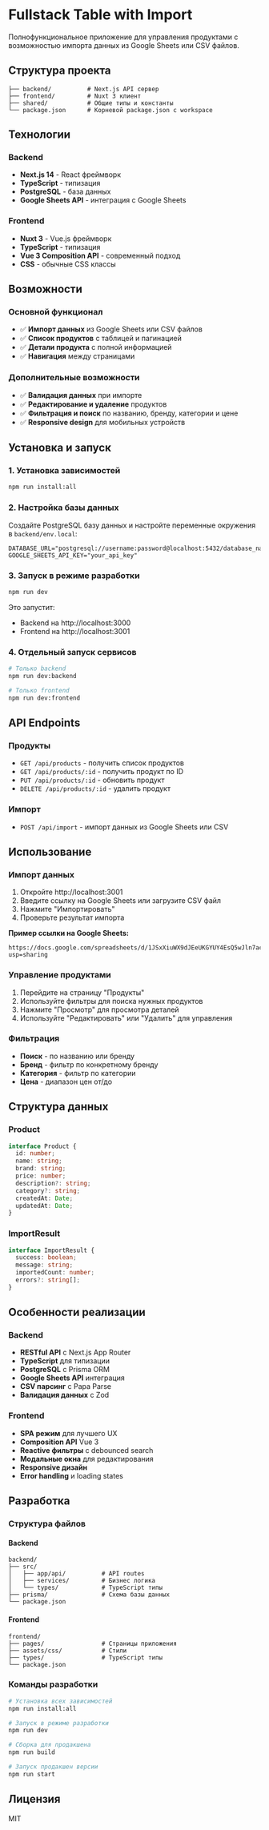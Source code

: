 # Fullstack Table with Import

Полнофункциональное приложение для управления продуктами с возможностью импорта данных из Google Sheets или CSV файлов.

## Структура проекта

```
├── backend/          # Next.js API сервер
├── frontend/         # Nuxt 3 клиент
├── shared/           # Общие типы и константы
└── package.json      # Корневой package.json с workspace
```

## Технологии

### Backend

- **Next.js 14** - React фреймворк
- **TypeScript** - типизация
- **PostgreSQL** - база данных
- **Google Sheets API** - интеграция с Google Sheets

### Frontend

- **Nuxt 3** - Vue.js фреймворк
- **TypeScript** - типизация
- **Vue 3 Composition API** - современный подход
- **CSS** - обычные CSS классы

## Возможности

### Основной функционал

- ✅ **Импорт данных** из Google Sheets или CSV файлов
- ✅ **Список продуктов** с таблицей и пагинацией
- ✅ **Детали продукта** с полной информацией
- ✅ **Навигация** между страницами

### Дополнительные возможности

- ✅ **Валидация данных** при импорте
- ✅ **Редактирование и удаление** продуктов
- ✅ **Фильтрация и поиск** по названию, бренду, категории и цене
- ✅ **Responsive design** для мобильных устройств

## Установка и запуск

### 1. Установка зависимостей

```bash
npm run install:all
```

### 2. Настройка базы данных

Создайте PostgreSQL базу данных и настройте переменные окружения в `backend/env.local`:

```env
DATABASE_URL="postgresql://username:password@localhost:5432/database_name"
GOOGLE_SHEETS_API_KEY="your_api_key"
```

### 3. Запуск в режиме разработки

```bash
npm run dev
```

Это запустит:

- Backend на http://localhost:3000
- Frontend на http://localhost:3001

### 4. Отдельный запуск сервисов

```bash
# Только backend
npm run dev:backend

# Только frontend
npm run dev:frontend
```

## API Endpoints

### Продукты

- `GET /api/products` - получить список продуктов
- `GET /api/products/:id` - получить продукт по ID
- `PUT /api/products/:id` - обновить продукт
- `DELETE /api/products/:id` - удалить продукт

### Импорт

- `POST /api/import` - импорт данных из Google Sheets или CSV

## Использование

### Импорт данных

1. Откройте http://localhost:3001
2. Введите ссылку на Google Sheets или загрузите CSV файл
3. Нажмите "Импортировать"
4. Проверьте результат импорта

**Пример ссылки на Google Sheets:**

```
https://docs.google.com/spreadsheets/d/1JSxXiuWX9dJEeUKGYUY4EsQ5wJln7acNr7UEpA20Ys0/edit?usp=sharing
```

### Управление продуктами

1. Перейдите на страницу "Продукты"
2. Используйте фильтры для поиска нужных продуктов
3. Нажмите "Просмотр" для просмотра деталей
4. Используйте "Редактировать" или "Удалить" для управления

### Фильтрация

- **Поиск** - по названию или бренду
- **Бренд** - фильтр по конкретному бренду
- **Категория** - фильтр по категории
- **Цена** - диапазон цен от/до

## Структура данных

### Product

```typescript
interface Product {
  id: number;
  name: string;
  brand: string;
  price: number;
  description?: string;
  category?: string;
  createdAt: Date;
  updatedAt: Date;
}
```

### ImportResult

```typescript
interface ImportResult {
  success: boolean;
  message: string;
  importedCount: number;
  errors?: string[];
}
```

## Особенности реализации

### Backend

- **RESTful API** с Next.js App Router
- **TypeScript** для типизации
- **PostgreSQL** с Prisma ORM
- **Google Sheets API** интеграция
- **CSV парсинг** с Papa Parse
- **Валидация данных** с Zod

### Frontend

- **SPA режим** для лучшего UX
- **Composition API** Vue 3
- **Reactive фильтры** с debounced search
- **Модальные окна** для редактирования
- **Responsive дизайн**
- **Error handling** и loading states

## Разработка

### Структура файлов

#### Backend

```
backend/
├── src/
│   ├── app/api/          # API routes
│   ├── services/         # Бизнес логика
│   └── types/            # TypeScript типы
├── prisma/               # Схема базы данных
└── package.json
```

#### Frontend

```
frontend/
├── pages/                # Страницы приложения
├── assets/css/           # Стили
├── types/                # TypeScript типы
└── package.json
```

### Команды разработки

```bash
# Установка всех зависимостей
npm run install:all

# Запуск в режиме разработки
npm run dev

# Сборка для продакшена
npm run build

# Запуск продакшен версии
npm run start
```

## Лицензия

MIT
